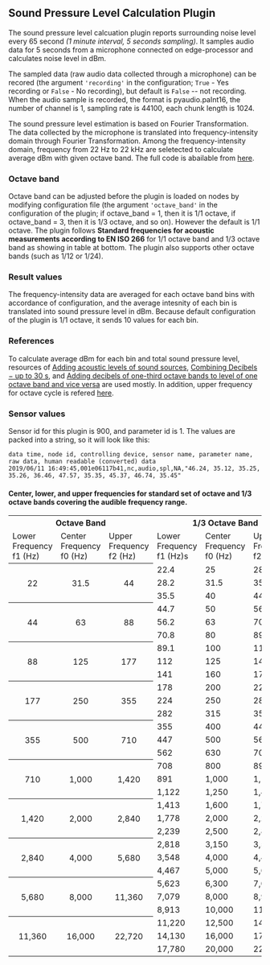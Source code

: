 
<!--
waggle_topic=/plugins_and_code
-->

## Sound Pressure Level Calculation Plugin

The sound pressure level calcuation plugin reports surrounding noise level every 65 second *(1 minute interval, 5 seconds sampling)*. It samples audio data for 5 seconds from a microphone connected on edge-processor and calculates noise level in dBm. 

The sampled data (raw audio data collected through a microphone) can be recored (the argument ``'recording'`` in the configuration; ``True`` - Yes recording or ``False`` - No recording), but default is ``False`` -- not recording. When the audio sample is recorded, the format is pyaudio.paInt16, the number of channel is 1, sampling rate is 44100, each chunk length is 1024.

The sound pressure level estimation is based on Fourier Transformation. The data collected by the microphone is translated into frequency-intensity domain through Fourier Transformation. Among the frequency-intensity domain, frequency from 22 Hz to 22 kHz are seletected to calculate average dBm with given octave band. The full code is abailable from [here](https://github.com/waggle-sensor/plugin_manager/blob/master/plugins/audio_spl/spl.py).

### Octave band

Octave band can be adjusted before the plugin is loaded on nodes by modifying configuration file (the argument ``'octave_band'`` in the configuration of the plugin; if octave_band = 1, then it is 1/1 octave, if octave_band = 3, then it is 1/3 octave, and so on). However the default is 1/1 octave. The plugin follows **Standard frequencies for acoustic measurements according to EN ISO 266** for 1/1 octave band and 1/3 octave band as showing in table at bottom. The plugin also supports other octave bands (such as 1/12 or 1/24).

### Result values

The frequency-intensity data are averaged for each octave band bins with accordance of configuration, and the average intesnity of each bin is translated into sound pressure level in dBm. Because default configuration of the plugin is 1/1 octave, it sends 10 values for each bin.

### References
To calculate average dBm for each bin and total sound pressure level, resources of [Adding acoustic levels of sound sources](http://www.sengpielaudio.com/calculator-spl.htm), [Combining Decibels − up to 30 s](http://www.sengpielaudio.com/calculator-spl30.htm), and [Adding decibels of one-third octave bands
to level of one octave band and vice versa](http://www.sengpielaudio.com/calculator-octave.htm) are used mostly. In addition, upper frequency for octave cycle is refered [here](https://courses.physics.illinois.edu/phys406/sp2017/Lab_Handouts/Octave_Bands.pdf).

### Sensor values
Sensor id for this plugin is 900, and parameter id is 1. The values are packed into a string, so it will look like this:
```
data time, node id, controlling device, sensor name, parameter name, raw data, human readable (converted) data
2019/06/11 16:49:45,001e06117b41,nc,audio,spl,NA,"46.24, 35.12, 35.25, 35.26, 36.46, 47.57, 35.35, 45.37, 46.74, 35.45"
```

#### Center, lower, and upper frequencies for standard set of octave and 1/3 octave bands covering the audible frequency range.
<table>
  <tr>
    <th colspan="3">Octave Band</th>
    <th colspan="3">1/3 Octave Band</th>
  </tr>
  <tr> 	 	
    <td>Lower Frequency f1 (Hz)</td>
    <td>Center Frequency f0 (Hz)</td>
    <td>Upper Frequency f2 (Hz)</td>
    <td>Lower Frequency f1 (Hz)s</td>
    <td>Center Frequency f0 (Hz)</td>
    <td>Upper Frequency f2 (Hz)</td>
  </tr>
  <tr>
    <th rowspan="3"><span style="font-weight:normal">22</span></th>
    <th rowspan="3"><span style="font-weight:normal">31.5</span></th>
    <th rowspan="3"><span style="font-weight:normal">44</span></th>
    <td>22.4</td>
    <td>25</td>
    <td>28.2</td>
  </tr>
  <tr>
    <td>28.2</td>
    <td>31.5</td>
    <td>35.5</td>
  </tr>
  <tr>
    <td>35.5</td>
    <td>40</td>
    <td>44.7</td>
  </tr>
  
  <tr>
    <th rowspan="3"><span style="font-weight:normal">44</span></th>
    <th rowspan="3"><span style="font-weight:normal">63</span></th>
    <th rowspan="3"><span style="font-weight:normal">88</span></th>
    <td>44.7</td>
    <td>50</td>
    <td>56.2</td>
  </tr>
  <tr>
    <td>56.2</td>
    <td>63</td>
    <td>70.8</td>
  </tr>
  <tr>
    <td>70.8</td>
    <td>80</td>
    <td>89.1</td>
  </tr>
  
  <tr>
    <th rowspan="3"><span style="font-weight:normal">88</span></th>
    <th rowspan="3"><span style="font-weight:normal">125</span></th>
    <th rowspan="3"><span style="font-weight:normal">177</span></th>
    <td>89.1</td>
    <td>100</td>
    <td>112</td>
  </tr>
  <tr>
    <td>112</td>
    <td>125</td>
    <td>141</td>
  </tr>
  <tr>
    <td>141</td>
    <td>160</td>
    <td>178</td>
  </tr>
  
  <tr>
    <th rowspan="3"><span style="font-weight:normal">177</span></th>
    <th rowspan="3"><span style="font-weight:normal">250</span></th>
    <th rowspan="3"><span style="font-weight:normal">355</span></th>
    <td>178</td>
    <td>200</td>
    <td>224</td>
  </tr>
  <tr>
    <td>224</td>
    <td>250</td>
    <td>282</td>
  </tr>
  <tr>
    <td>282</td>
    <td>315</td>
    <td>355</td>
  </tr>
  
  <tr>
    <th rowspan="3"><span style="font-weight:normal">355</span></th>
    <th rowspan="3"><span style="font-weight:normal">500</span></th>
    <th rowspan="3"><span style="font-weight:normal">710</span></th>
    <td>355</td>
    <td>400</td>
    <td>447</td>
  </tr>
  <tr>
    <td>447</td>
    <td>500</td>
    <td>562</td>
  </tr>
  <tr>
    <td>562</td>
    <td>630</td>
    <td>708</td>
  </tr>
  
  <tr>
    <th rowspan="3"><span style="font-weight:normal">710</span></th>
    <th rowspan="3"><span style="font-weight:normal">1,000</span></th>
    <th rowspan="3"><span style="font-weight:normal">1,420</span></th>
    <td>708</td>
    <td>800</td>
    <td>891</td>
  </tr>
  <tr>
    <td>891</td>
    <td>1,000</td>
    <td>1,122</td>
  </tr>
  <tr>
    <td>1,122</td>
    <td>1,250</td>
    <td>1,413</td>
  </tr>
  
  <tr>
    <th rowspan="3"><span style="font-weight:normal">1,420</span></th>
    <th rowspan="3"><span style="font-weight:normal">2,000</span></th>
    <th rowspan="3"><span style="font-weight:normal">2,840</span></th>
    <td>1,413</td>
    <td>1,600</td>
    <td>1,778</td>
  </tr>
  <tr>
    <td>1,778</td>
    <td>2,000</td>
    <td>2,239</td>
  </tr>
  <tr>
    <td>2,239</td>
    <td>2,500</td>
    <td>2,818</td>
  </tr>
  
  <tr>
    <th rowspan="3"><span style="font-weight:normal">2,840</span></th>
    <th rowspan="3"><span style="font-weight:normal">4,000</span></th>
    <th rowspan="3"><span style="font-weight:normal">5,680</span></th>
    <td>2,818</td>
    <td>3,150</td>
    <td>3,548</td>
  </tr>
  <tr>
    <td>3,548</td>
    <td>4,000</td>
    <td>4,467</td>
  </tr>
  <tr>
    <td>4,467</td>
    <td>5,000</td>
    <td>5,623</td>
  </tr>
  
  <tr>
    <th rowspan="3"><span style="font-weight:normal">5,680</span></th>
    <th rowspan="3"><span style="font-weight:normal">8,000</span></th>
    <th rowspan="3"><span style="font-weight:normal">11,360</span></th>
    <td>5,623</td>
    <td>6,300</td>
    <td>7,079</td>
  </tr>
  <tr>
    <td>7,079</td>
    <td>8,000</td>
    <td>8,913</td>
  </tr>
  <tr>
    <td>8,913</td>
    <td>10,000</td>
    <td>11,220</td>
  </tr>
  
  <tr>
    <th rowspan="3"><span style="font-weight:normal">11,360</span></th>
    <th rowspan="3"><span style="font-weight:normal">16,000</span></th>
    <th rowspan="3"><span style="font-weight:normal">22,720</span></th>
    <td>11,220</td>
    <td>12,500</td>
    <td>14,130</td>
  </tr>
  <tr>
    <td>14,130</td>
    <td>16,000</td>
    <td>17,780</td>
  </tr>
  <tr>
    <td>17,780</td>
    <td>20,000</td>
    <td>22,390</td>
  </tr>
</table>
